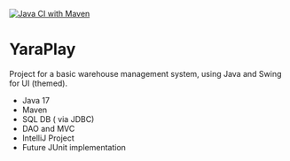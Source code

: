 [![Java CI with Maven](https://github.com/duberlyguarnizofuentesrivera/YaraPlay/actions/workflows/maven.yml/badge.svg)](https://github.com/duberlyguarnizofuentesrivera/YaraPlay/actions/workflows/maven.yml)
# YaraPlay
Project for a basic warehouse management system, using Java and Swing for UI (themed).
- Java 17
- Maven
- SQL DB ( via JDBC)
- DAO and MVC
- IntelliJ Project
- Future JUnit implementation
